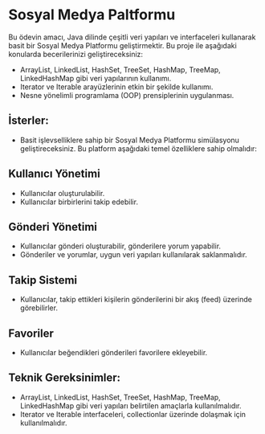 # Sosyal Medya Paltformu

Bu ödevin amacı, Java dilinde çeşitli veri yapıları ve interfaceleri kullanarak basit bir Sosyal Medya Platformu geliştirmektir. Bu proje ile aşağıdaki konularda becerilerinizi geliştireceksiniz:
  * ArrayList, LinkedList, HashSet, TreeSet, HashMap, TreeMap, LinkedHashMap gibi veri yapılarının kullanımı.
  * Iterator ve Iterable arayüzlerinin etkin bir şekilde kullanımı.
  * Nesne yönelimli programlama (OOP) prensiplerinin uygulanması.
## İsterler:
 * Basit işlevselliklere sahip bir Sosyal Medya Platformu simülasyonu geliştireceksiniz. Bu platform aşağıdaki temel özelliklere sahip olmalıdır:

## Kullanıcı Yönetimi

 * Kullanıcılar oluşturulabilir.
 * Kullanıcılar birbirlerini takip edebilir.

## Gönderi Yönetimi

 * Kullanıcılar gönderi oluşturabilir, gönderilere yorum yapabilir.
 * Gönderiler ve yorumlar, uygun veri yapıları kullanılarak saklanmalıdır.
   
## Takip Sistemi

 * Kullanıcılar, takip ettikleri kişilerin gönderilerini bir akış (feed) üzerinde görebilirler.
   
## Favoriler

 * Kullanıcılar beğendikleri gönderileri favorilere ekleyebilir.
   
## Teknik Gereksinimler:

 * ArrayList, LinkedList, HashSet, TreeSet, HashMap, TreeMap, LinkedHashMap gibi veri yapıları belirtilen amaçlarla kullanılmalıdır.
 * Iterator ve Iterable interfaceleri, collectionlar üzerinde dolaşmak için kullanılmalıdır.
